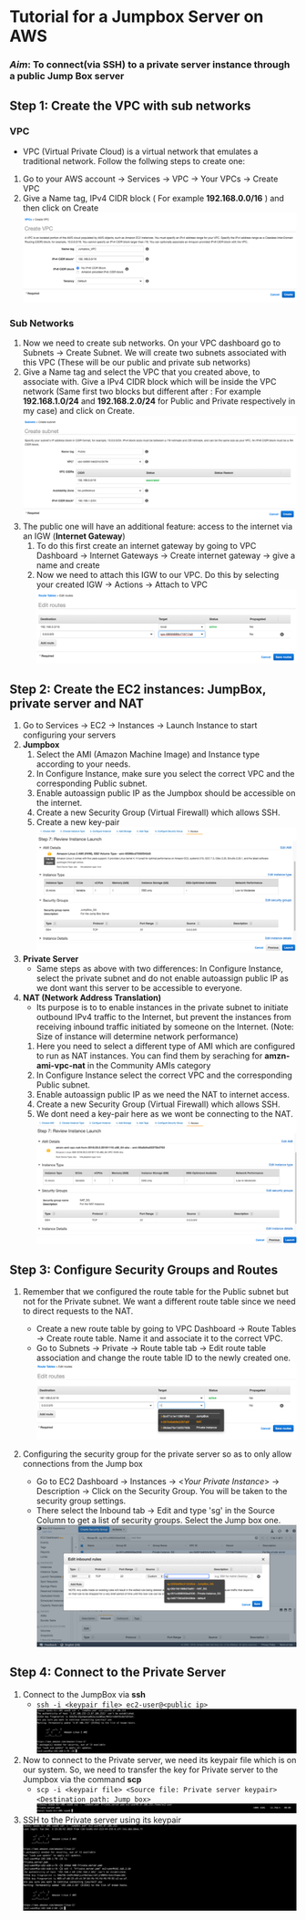 # Tutorial for a Jumpbox Server on AWS
### *Aim*: To connect(via SSH) to a private server instance through a public Jump Box server

## Step 1: Create the VPC with sub networks
### VPC
* VPC (Virtual Private Cloud) is a virtual network that emulates a traditional network. Follow the follwing steps to create one:
1. Go to your AWS account -> Services -> VPC -> Your VPCs -> Create VPC
2. Give a Name tag, IPv4 CIDR block ( For example **192.168.0.0/16** ) and then click on Create
![alt text](VPC_creation.png)

### Sub Networks
1. Now we need to create sub networks. On your VPC dashboard go to Subnets -> Create Subnet. We will create two subnets associated with this VPC (These will be our public and private sub networks)
2. Give a Name tag and select the VPC that you created above, to associate with. Give a IPv4 CIDR block which will be inside the VPC network (Same first two blocks but different after : For example **192.168.1.0/24** and **192.168.2.0/24** for Public and Private respectively in my case) and click on Create.
![alt text](Public_subnet.png)
3. The public one will have an additional feature: access to the internet via an IGW (**Internet Gateway**)
    1. To do this first create an internet gateway by going to VPC Dashboard -> Internet Gateways -> Create internet gateway -> give a name and create
    2. Now we need to attach this IGW to our VPC. Do this by selecting your created IGW -> Actions -> Attach to VPC
![alt text](Public_subnet_igw.png)

## Step 2: Create the EC2 instances: JumpBox, private server and NAT
1. Go to Services -> EC2 -> Instances -> Launch Instance to start configuring your servers
2. **Jumpbox**
    1. Select the AMI (Amazon Machine Image) and Instance type according to your needs. 
    2. In Configure Instance, make sure you select the correct VPC and the corresponding Public subnet. 
    3. Enable autoassign public IP as the Jumpbox should be accessible on the internet.
    4. Create a new Security Group (Virtual Firewall) which allows SSH.
    5. Create a new key-pair
![alt text](Jumpbox_ec2.png)
3. **Private Server**
    * Same steps as above with two differences: In Configure Instance, select the private subnet and do not enable autoassign public IP as we dont want this server to be accessible to everyone.
4. **NAT (Network Address Translation)**
    * Its purpose is to to enable instances in the private subnet to initiate outbound IPv4 traffic to the Internet, but prevent the instances from receiving inbound traffic initiated by someone on the Internet. (Note: Size of instance will determine network performance)
    1. Here you need to select a different type of AMI which are configured to run as NAT instances. You can find them by seraching for **amzn-ami-vpc-nat** in the Community AMIs category
    2. In Configure Instance select the correct VPC and the corresponding Public subnet.
    3. Enable autoassign public IP as we need the NAT to internet access.
    4. Create a new Security Group (Virtual Firewall) which allows SSH.
    5. We dont need a key-pair here as we wont be connecting to the NAT.
![alt text](NAT_ec2.png)

## Step 3: Configure Security Groups and Routes
1. Remember that we configured the route table for the Public subnet but not for the Private subnet. We want a different route table since we need to direct requests to the NAT.
    * Create a new route table by going to VPC Dashboard -> Route Tables -> Create route table. Name it and associate it to the correct VPC.
    * Go to Subnets -> Private -> Route table tab -> Edit route table association and change the route table ID to the newly created one.
![alt text](Private_route_table.png)

2. Configuring the security group for the private server so as to only allow connections from the Jump box
    * Go to EC2 Dashboard -> Instances -> <*Your Private Instance*> -> Description -> Click on the Security Group. You will be taken to the security group settings.
    * There select the Inbound tab -> Edit and type 'sg' in the Source Column to get a list of security groups. Select the Jump box one.
![alt text](SG_private_server.png)

## Step 4: Connect to the Private Server
1. Connect to the JumpBox via **ssh**
    * `ssh -i <keypair file> ec2-user@<public ip>`
![alt text](SSH_Jumpbox.png)
2. Now to connect to the Private server, we need its keypair file which is on our system. So, we need to transfer the key for Private server to the Jumpbox via the command **scp**
    * `scp -i <keypair file> <Source file: Private server keypair> <Destination path: Jump box>`
![alt text](scp_keypair.png)
3. SSH to the Private server using its keypair
![alt text](SSH_private_server.png)
